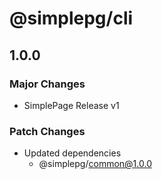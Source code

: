 # @simplepg/cli

## 1.0.0

### Major Changes

- SimplePage Release v1

### Patch Changes

- Updated dependencies
  - @simplepg/common@1.0.0
